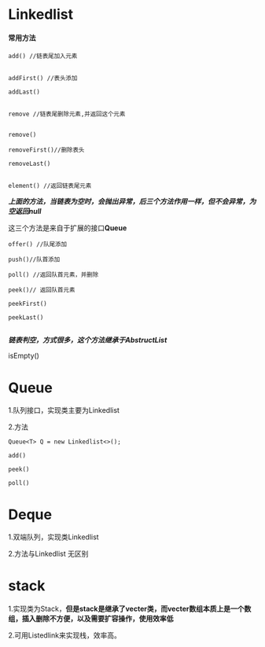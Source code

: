 # Linkedlist

#### 常用方法

```
add() //链表尾加入元素


addFirst() //表头添加

addLast()


remove //链表尾删除元素,并返回这个元素


remove()

removeFirst()//删除表头

removeLast()


element() //返回链表尾元素
```

***上面的方法，当链表为空时，会抛出异常，后三个方法作用一样，但不会异常，为空返回null***



这三个方法是来自于扩展的接口**Queue**

```
offer() //队尾添加

push()//队首添加

poll() //返回队首元素，并删除

peek()// 返回队首元素

peekFirst()

peekLast()


```



***链表判空，方式很多，这个方法继承于AbstructList***

isEmpty()





# Queue

1.队列接口，实现类主要为Linkedlist

2.方法

```
Queue<T> Q = new Linkedlist<>();

add()

peek()

poll()
```



# Deque

1.双端队列，实现类Linkedlist

2.方法与Linkedlist 无区别 





# stack

1.实现类为Stack，**但是stack是继承了vecter类，而vecter数组本质上是一个数组，插入删除不方便，以及需要扩容操作，使用效率低**



2.可用Listedlink来实现栈，效率高。



